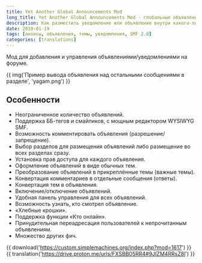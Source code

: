 ```yaml
---
title: Yet Another Global Announcements Mod
long_title: Yet Another Global Announcements Mod - глобальные объявления на форуме
description: Как разместить уведомление или объявление внутри какого-либо раздела форума.
date: 2010-01-19
tags: [анонсы, объявления, темы, уведомления, SMF 2.0]
categories: [translations]
---
```


Мод для добавления и управления объявлениями/уведомлениями на форуме.

<!-- more -->

{{ img('Пример вывода объявления над остальными сообщениями в разделе', 'yagam.png') }}

## Особенности

* Неограниченное количество объявлений.
* Поддержка ББ-тегов и смайликов, с мощным редактором WYSIWYG SMF.
* Возможность комментировать объявления (разрешение/запрещение).
* Выбор разделов для размещения объявлений либо размещение во всех разделах сразу.
* Установка прав доступа для каждого объявления.
* Оформление объявлений в виде обычных тем.
* Преобразование объявлений в прикреплённые темы (важные темы).
* Конвертация комментариев в отдельные сообщения (ответы).
* Конвертация тем в объявления.
* Включение/отключение объявлений.
* Удобная панель управления для всех объявлений.
* Возможность узнать, кто смотрел объявление.
* «Хлебные крошки».
* Поддержка функции «Кто онлайн».
* Принудительная переадресация пользователей к непрочитанным объявлениям.
* Множество других фич.

{{ download('https://custom.simplemachines.org/index.php?mod=1617') }}
{{ translation('https://drive.proton.me/urls/FXSBB05RR4#9JIZM4RRsZ8l') }}
